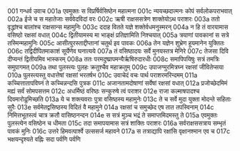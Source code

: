 001    गन्धर्व उवाच
001a	एवमुक्तः स विप्रर्षिर्वसिष्ठेन महात्मना
001c	न्ययच्छदात्मनः कोपं सर्वलोकपराभवात्
002a	ईजे च स महातेजाः सर्ववेदविदां वरः
002c	ऋषी राक्षससत्रेण शाक्तेयोऽथ पराशरः
003a	ततो वृद्धांश्च बालांश्च राक्षसान्स महामुनिः
003c	ददाह वितते यज्ञे शक्तेर्वधमनुस्मरन्
004a	न हि तं वारयामास वसिष्ठो रक्षसां वधात्
004c	द्वितीयामस्य मा भाङ्क्षं प्रतिज्ञामिति निश्चयात्
005a	त्रयाणां पावकानां स सत्रे तस्मिन्महामुनिः
005c	आसीत्पुरस्ताद्दीप्तानां चतुर्थ इव पावकः
006a	तेन यज्ञेन शुभ्रेण हूयमानेन युक्तितः
006c	तद्विदीपितमाकाशं सूर्येणेव घनात्यये
007a	तं वसिष्ठादयः सर्वे मुनयस्तत्र मेनिरे
007c	तेजसा दिवि दीप्यन्तं द्वितीयमिव भास्करम्
008a	ततः परमदुष्प्रापमन्यैर्ऋषिरुदारधीः
008c	समापिपयिषुः सत्रं तमत्रिः समुपागमत्
009a	तथा पुलस्त्यः पुलहः क्रतुश्चैव महाक्रतुम्
009c	उपाजग्मुरमित्रघ्न रक्षसां जीवितेप्सया
010a	पुलस्त्यस्तु वधात्तेषां रक्षसां भरतर्षभ
010c	उवाचेदं वचः पार्थ पराशरमरिन्दमम्
011a	कच्चित्तातापविघ्नं ते कच्चिन्नन्दसि पुत्रक
011c	अजानतामदोषाणां सर्वेषां रक्षसां वधात्
012a	प्रजोच्छेदमिमं मह्यं सर्वं सोमपसत्तम
012c	अधर्मिष्ठं वरिष्ठः सन्कुरुषे त्वं पराशर
012e	राजा कल्माषपादश्च दिवमारोढुमिच्छति
013a	ये च शक्त्यवराः पुत्रा वसिष्ठस्य महामुनेः
013c	ते च सर्वे मुदा युक्ता मोदन्ते सहिताः सुरैः
013e	सर्वमेतद्वसिष्ठस्य विदितं वै महामुने
014a	रक्षसां च समुच्छेद एष तात तपस्विनाम्
014c	निमित्तभूतस्त्वं चात्र क्रतौ वासिष्ठनन्दन
014e	स सत्रं मुञ्च भद्रं ते समाप्तमिदमस्तु ते
015a	एवमुक्तः पुलस्त्येन वसिष्ठेन च धीमता
015c	तदा समापयामास सत्रं शाक्तिः पराशरः
016a	सर्वराक्षससत्राय सम्भृतं पावकं मुनिः
016c	उत्तरे हिमवत्पार्श्वे उत्ससर्ज महावने
017a	स तत्राद्यापि रक्षांसि वृक्षानश्मान एव च
017c	भक्षयन्दृश्यते वह्निः सदा पर्वणि पर्वणि
